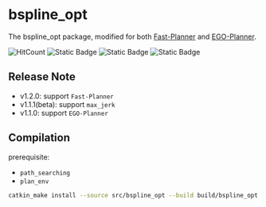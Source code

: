 # bspline_opt

The bspline_opt package, modified for both [Fast-Planner](https://github.com/HuaYuXiao/Fast-Planner.git) and [EGO-Planner](https://github.com/HuaYuXiao/EGO-Planner.git).

![HitCount](https://img.shields.io/endpoint?url=https%3A%2F%2Fhits.dwyl.com%2FHuaYuXiao%2Fbspline_opt.json%3Fcolor%3Dpink)
![Static Badge](https://img.shields.io/badge/ROS-noetic-22314E?logo=ros)
![Static Badge](https://img.shields.io/badge/C%2B%2B-14-00599C?logo=cplusplus)
![Static Badge](https://img.shields.io/badge/Ubuntu-20.04.6-E95420?logo=ubuntu)


## Release Note

- v1.2.0: support `Fast-Planner`
- v1.1.1(beta): support `max_jerk`
- v1.1.0: support `EGO-Planner`


## Compilation

prerequisite:

- `path_searching`
- `plan_env`

```bash
catkin_make install --source src/bspline_opt --build build/bspline_opt
```

